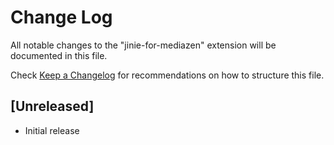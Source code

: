 # Change Log

All notable changes to the "jinie-for-mediazen" extension will be documented in this file.

Check [Keep a Changelog](http://keepachangelog.com/) for recommendations on how to structure this file.

## [Unreleased]

- Initial release